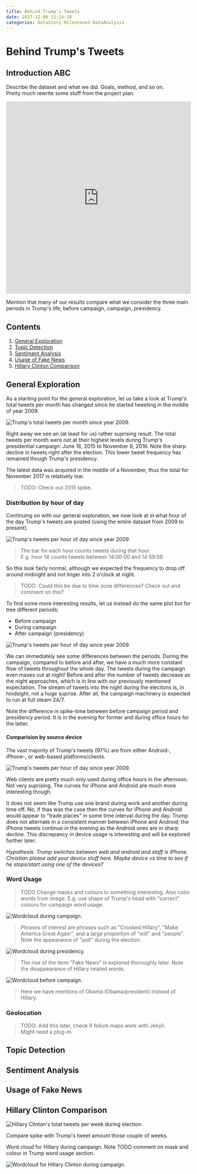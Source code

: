 ```yaml
---
title: Behind Trump's Tweets
date: 2017-12-08 12:14:10
categories: DataStory Milestone3 DataAnalysis
---
```


# Behind Trump's Tweets

## Introduction ABC

Describe the dataset and what we did. Goals, method, and so on.  
Pretty much rewrite some stuff from the project plan.

<html>
<iframe id="igraph" scrolling="no" style="border:none;" seamless="seamless" src="https://plot.ly/~smith-erik/3.embed" height="525" width="100%"></iframe>
</html>


Mention that many of our results compare what we consider the three main periods in Trump's life; before campaign, campaign, presidency.


## Contents
1. [General Exploration](#general-exploration)
2. [Topic Detection](#topic-detection)
3. [Sentiment Analysis](#sentiment-analysis)
4. [Usage of Fake News](#sentiment-analysis)
5. [Hillary Clinton Comparison](#hillary-clinton-comparison)


## General Exploration

As a starting point for the general exploration, let us take a look at Trump's total tweets per month has changed since he started tweeting in the middle of year 2009.

![Trump's total tweets per month since year 2009.](/assets/total_month.png)

Right away we see an (at least for us) rather suprising result. The total tweets per month were not at their highest levels during Trump's presidential campaign: June 16, 2015 to November 9, 2016. Note the sharp decline in tweets right after the election. This lower tweet frequency has remained though Trump's presidency.

The latest data was acquired in the middle of a November, thus the total for November 2017 is relatively low.

>TODO: Check out 2015 spike.


### Distribution by hour of day

Continuing on with our general exploration, we now look at in what hour of the day Trump's tweets are posted (using the entire dataset from 2009 to present).

![Trump's tweets per hour of day since year 2009.](/assets/hour_of_day.png)  
> The bar for each hour counts tweets during that hour.  
E.g. hour 14 counts tweets between 14:00:00 and 14:59:59.

So this look fairly normal, although we expected the frequency to drop off around midnight and not linger into 2 o'clock at night.

> TODO: Could this be due to time zone differences? Check out and comment on this?

To find some more interesting results, let us instead do the same plot but for tree different periods: 
* Before campaign
* During campaign
* After campaign (presidency)

![Trump's tweets per hour of day since year 2009.](/assets/hour_periods.png)

We can immediately see some differences between the periods. During the campaign, compared to before and after, we have a much more constant flow of tweets throughout the whole day. The tweets during the campaign even maxes out at night! Before and after the number of tweets decrease as the night approaches, which is in line with our previously mentioned expectation. The stream of tweets into the night during the elecitons is, in hindsight, not a huge suprise. After all, the campaign machinery is expected to run at full steam 24/7.

Note the difference in spike-time between before campaign period and presidency period. It is in the evening for former and during office hours for the latter.

#### Comparision by source device

The vast majority of Trump's tweets (97%) are from either Android-, iPhone-, or web-based platforms/clients.

![Trump's tweets per hour of day since year 2009.](/assets/hour_devices.png)

Web clients are pretty much only used during office hours in the afternoon. Not very suprising. The curves for iPhone and Android are much more interesting though.

It does not seem like Trump use one brand during work and another during time off. No, if thas was the case then the curves for iPhone and Android would appear to "trade places" in some time interval during the day. Trump does not alternate in a consistent manner between iPhone and Android; the iPhone tweets continue in the evening as the Android ones are in sharp decline.
This discrepancy in device usage is interesting and will be explored further later.

*Hypothesis: Trump switches between web and android and staff is iPhone.  
Christian please add your device stuff here. Maybe device vs time to see if he stops/start using one of the devices?*


### Word Usage

> TODO
  Change masks and colours to something interesting. Also color words from image. E.g. use shape of Trump's head with "correct" colours for campaign word usage.


![Wordcloud during campaign.](/assets/wc_during.png)

> Phrases of interest are phrases such as "Crooked Hillary", "Make America Great Again", and a large proportion of "will" and "people". Note the appearance of "poll" during the election.

![Wordcloud during presidency.](/assets/wc_after.png)

>The rise of the term "Fake News" is explored thoroughly later. Note the disappearance of Hillary related words.

![Wordcloud before campaign.](/assets/wc_before.png)

>Here we have mentions of Obama (Obama/president) instead of Hillary.

### Geolocation

> TODO: Add this later, check if folium maps work with Jekyll.  
Might need a plug-in.



## Topic Detection

## Sentiment Analysis

## Usage of Fake News

## Hillary Clinton Comparison


![Hillary Clinton's total tweets per week during election.](/assets/hc_total_week.png)

Compare spike with Trump's tweet amount those couple of weeks.


Word cloud for Hillary during campaign.
Note TODO comment on mask and colour in Trump word usage section.

![Wordcloud for Hillary Clinton during campaign.](/assets/hc_wc.png)



